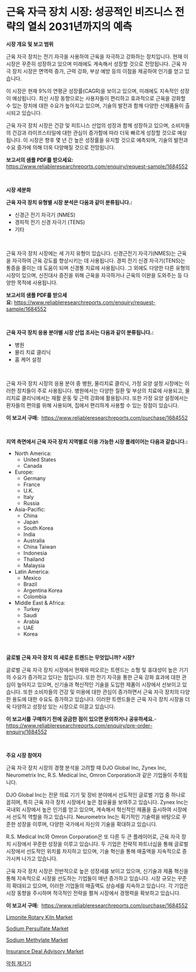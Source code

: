 <p><h1>근육 자극 장치 시장: 성공적인 비즈니스 전략의 열쇠 2031년까지의 예측</h1></p><p><strong>시장 개요 및 보고 범위</strong></p>
<p><p>근육 자극 장치는 전기 자극을 사용하여 근육을 자극하고 강화하는 장치입니다. 현재 이 시장은 꾸준히 성장하고 있으며 미래에도 계속해서 성장할 것으로 전망됩니다. 근육 자극 장치 시장은 면역력 증가, 근력 강화, 부상 예방 등의 이점을 제공하여 인기를 얻고 있습니다.</p><p>이 시장은 현재 9%의 연평균 성장률(CAGR)을 보이고 있으며, 미래에도 지속적인 성장이 예상됩니다. 최신 시장 동향으로는 사용자들이 편리하고 효과적으로 근육을 강화할 수 있는 장치에 대한 수요가 높아지고 있으며, 기술의 발전과 함께 다양한 신제품들이 출시되고 있습니다.</p><p>근육 자극 장치 시장은 건강 및 피트니스 산업의 성장과 함께 성장하고 있으며, 소비자들의 건강과 라이프스타일에 대한 관심이 증가함에 따라 더욱 빠르게 성장할 것으로 예상됩니다. 이 시장은 향후 몇 년 간 높은 성장률을 유지할 것으로 예측되며, 기술의 발전과 수요 증가에 의해 더욱 다양해질 것으로 전망됩니다.</p></p>
<p><strong>보고서의 샘플 PDF를 받으세요:</strong> <a href="https://www.reliableresearchreports.com/enquiry/request-sample/1684552">https://www.reliableresearchreports.com/enquiry/request-sample/1684552</a></p>
<p>&nbsp;</p>
<p><strong>시장 세분화</strong></p>
<p><strong>근육 자극 장치 유형별 시장 분석은 다음과 같이 분류됩니다.:</strong></p>
<p><ul><li>신경근 전기 자극기 (NMES)</li><li>경피적 전기 신경 자극기 (TENS)</li><li>기타</li></ul></p>
<p>&nbsp;</p>
<p><p>근육 자극 장치 시장에는 세 가지 유형이 있습니다. 신경근전기 자극기(NMES)는 근육을 자극하여 근육 강도를 향상시키는 데 사용됩니다. 경피 전기 신경 자극기(TENS)는 통증을 줄이는 데 도움이 되며 신경통 치료에 사용됩니다. 그 외에도 다양한 다른 유형의 시장이 있으며, 신진대사 증진을 위해 근육을 자극하거나 근육의 이완을 도와주는 등 다양한 목적에 사용됩니다.</p></p>
<p><strong>보고서의 샘플 PDF를 받으세요:</strong>&nbsp;<a href="https://www.reliableresearchreports.com/enquiry/request-sample/1684552">https://www.reliableresearchreports.com/enquiry/request-sample/1684552</a></p>
<p>&nbsp;</p>
<p><strong> 근육 자극 장치 응용 분야별 시장 산업 조사는 다음과 같이 분류됩니다.:</strong></p>
<p><ul><li>병원</li><li>물리 치료 클리닉</li><li>홈 케어 설정</li></ul></p>
<p>&nbsp;</p>
<p><p>근육 자극 장치 시장의 응용 분야 중 병원, 물리치료 클리닉, 가정 요양 설정 시장에는 이러한 장치들이 주로 사용됩니다. 병원에서는 다양한 질환 및 부상의 치료에 사용되고, 물리치료 클리닉에서는 재활 운동 및 근력 강화에 활용됩니다. 또한 가정 요양 설정에서는 환자들의 편의를 위해 사용되며, 집에서 편리하게 사용할 수 있는 장점이 있습니다.</p></p>
<p><strong>이 보고서 구매:</strong>&nbsp; <a href="https://www.reliableresearchreports.com/purchase/1684552">https://www.reliableresearchreports.com/purchase/1684552</a></p>
<p>&nbsp;</p>
<p><strong>지역 측면에서 근육 자극 장치 지역별로 이용 가능한 시장 플레이어는 다음과 같습니다.:</strong></p>
<p><ul>
    <li>
        North America:
        <ul>
            <li>United States</li>
            <li>Canada</li>
        </ul>
    </li>
    <li>
        Europe:
        <ul>
            <li>Germany</li>
            <li>France</li>
            <li>U.K.</li>
            <li>Italy</li>
            <li>Russia</li>
        </ul>
    </li>
    <li>
        Asia-Pacific:
        <ul>
            <li>China</li>
            <li>Japan</li>
            <li>South Korea</li>
            <li>India</li>
            <li>Australia</li>
            <li>China Taiwan</li>
            <li>Indonesia</li>
            <li>Thailand</li>
            <li>Malaysia</li>
        </ul>
    </li>
    <li>
        Latin America:
        <ul>
            <li>Mexico</li>
            <li>Brazil</li>
            <li>Argentina Korea</li>
            <li>Colombia</li>
        </ul>
    </li>
    <li>
        Middle East & Africa:
        <ul>
            <li>Turkey</li>
            <li>Saudi</li>
            <li>Arabia</li>
            <li>UAE</li>
            <li>Korea</li>
        </ul>
    </li>
    </ul></p>
<p>&nbsp;</p>
<p><strong>글로벌 근육 자극 장치 의 새로운 트렌드는 무엇입니까? 시장?</strong></p>
<p><p>글로벌 근육 자극 장치 시장에서 현재와 떠오르는 트렌드는 소형 및 휴대성이 높은 기기의 수요가 증가하고 있다는 점입니다. 또한 전기 자극을 통한 근육 강화 효과에 대한 관심이 높아지고 있으며, 신기술과 혁신적인 기술을 도입한 제품이 시장에서 선보이고 있습니다. 또한 소비자들의 건강 및 미용에 대한 관심이 증가하면서 근육 자극 장치의 다양한 용도에 대한 수요도 증가하고 있습니다. 이러한 트렌드들은 근육 자극 장치 시장을 더욱 다양하고 성장성 있는 시장으로 이끌고 있습니다.</p></p>
<p><strong>이 보고서를 구매하기 전에 궁금한 점이 있으면 문의하거나 공유하세요.</strong>- <a href="https://www.reliableresearchreports.com/enquiry/pre-order-enquiry/1684552">https://www.reliableresearchreports.com/enquiry/pre-order-enquiry/1684552</a></p>
<p>&nbsp;</p>
<p><strong>주요 시장 참여자</strong></p>
<p><p>근육 자극 장치 시장의 경쟁 분석을 고려할 때 DJO Global Inc, Zynex Inc, Neurometrix Inc, R.S. Medical Inc, Omron Corporation과 같은 기업들이 주목됩니다. </p><p>DJO Global Inc는 전문 의료 기기 및 장비 분야에서 선도적인 글로벌 기업 중 하나로 꼽히며, 특히 근육 자극 장치 시장에서 높은 점유율을 보여주고 있습니다. Zynex Inc는 국내외 시장에서 높은 인기를 얻고 있으며, 계속해서 혁신적인 제품을 출시하여 시장에서 선도적 역할을 하고 있습니다. Neurometrix Inc는 획기적인 기술력을 바탕으로 꾸준한 성장을 이루며, 다양한 국가에서 자신의 기술을 확대하고 있습니다.</p><p>R.S. Medical Inc와 Omron Corporation은 또 다른 두 큰 플레이어로, 근육 자극 장치 시장에서 꾸준한 성장을 이루고 있습니다. 두 기업은 전략적 파트너십을 통해 글로벌 시장에서 선도적인 위치를 차지하고 있으며, 기술 혁신을 통해 매출액을 지속적으로 증가시켜 나가고 있습니다.</p><p>근육 자극 장치 시장은 전반적으로 높은 성장세를 보이고 있으며, 신기술과 제품 혁신을 통해 지속적으로 시장을 선도하는 기업들이 매년 증가하고 있습니다. 시장 규모는 꾸준히 확대되고 있으며, 이러한 기업들의 매출액도 상승세를 지속하고 있습니다. 각 기업은 시장 동향을 주시하며 적극적인 전략을 펼쳐 시장에서 경쟁력을 확보하고 있습니다.</p></p>
<p><strong>이 보고서 구매:</strong>&nbsp;&nbsp;<a href="https://www.reliableresearchreports.com/purchase/1684552">https://www.reliableresearchreports.com/purchase/1684552</a></p>
<p><p><a href="https://three-jumbo-f6d.notion.site/Limonite-Rotary-Kiln-Market-Size-and-Growth-Market-Segmentation-Regional-and-Country-Breakdowns-a-3af04e6ca7424b6aa080aa832ad7aea3">Limonite Rotary Kiln Market</a></p><p><a href="https://github.com/globismark/Market-Research-Report-List-2/blob/main/sodium-persulfate-market.md">Sodium Persulfate Market</a></p><p><a href="https://github.com/prosalinda88/Market-Research-Report-List-3/blob/main/sodium-methylate-market.md">Sodium Methylate Market</a></p><p><a href="https://noble-drawer-34c.notion.site/Insurance-Deal-Advisory-Market-Size-and-Growth-Market-Segmentation-Regional-and-Country-Breakdowns-6a7ddbe2a6fb43cc9d57acc22cf9ffdc">Insurance Deal Advisory Market</a></p><p><a href="https://github.com/jntpkh496620/Market-Research-Report-List-1/blob/main/4461283190782.md">악취 제거기</a></p></p>
